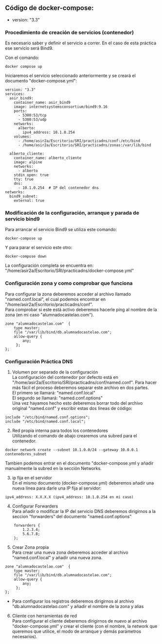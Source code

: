 ## Código de docker-compose:  

- version: "3.3"  

### Procedimiento de creación de servicios (contenedor)  
   Es necesario saber y definir el servicio a correr. En el caso de esta práctica ese servicio será Bind9.  
     
   Con el comando: 
~~~
docker compose up
~~~

   Iniciaremos el servicio seleccionado anteriormente y se creará el documento "docker-compose.yml":
~~~
version: "3.3"
services:
  asir_bind9:
    container_name: asir_bind9
    image: internetsystemsconsortium/bind9:9.16
    ports:
      - 5300:53/tcp
      - 5300:53/udp
    networks:
      alberto:
        ipv4_address: 10.1.0.254
    volumes:
      - /home/asir2a/Escritorio/SRI/practicadns/conf:/etc/bind
      - /home/asir2a/Escritorio/SRI/practicadns/zonas:/var/lib/bind

  alberto_cliente:
    container_name: alberto_cliente
    image: alpine
    networks:
      - alberto
    stdin_open: true  
    tty: true         
    dns:
      - 10.1.0.254  # IP del contenedor dns 
networks:
  bind9_subnet: 
    external: true
~~~

### Modificación de la configuración, arranque y parada de servicio bind9
   Para arrancar el servicio Bind9 se utiliza este comando:
~~~
docker-compose up
~~~
   Y para parar el servicio este otro:
~~~
docker-compose down
~~~
   La configuración completa se encuentra en: "/home/asir2a/Escritorio/SRI/practicadns/docker-compose.yml"
### Configuración zona y como comprobar que funciona  
   Para configurar la zona deberemos acceder al archivo llamado "named.conf.local", el cual podemos encontrar en "/home/asir2a/Escritorio/practicadns/conf".  
   Para comprobar si este está activo deberemos hacerle ping al nombre de la zona (en mi caso "alumnadocastelao.com").
~~~
zone "alumnadocastelao.com"  {
    type master;
    file "/var/lib/bind/db.alumnadocastelao.com";
    allow-query {
        any;
     };
};
~~~
### Configuración Práctica DNS
   1. Volumen por separado de la configuración  
   La configuración del contenedor por defecto está en "/home/asir2a/Escritorio/SRI/practicadns/conf/named.conf". Para hacer más fácil el proceso deberemos separar este archivo en dos partes.  
   El primero se llamará: "named.conf.local"  
   El segundo se llamará: "named.conf.options"  
   Una vez hayamos hecho esto deberemos borrar todo del archivo original "named.conf" y escribir estas dos líneas de código:  
~~~
include "/etc/bind/named.conf.options";
include "/etc/bind/named.conf.local";
~~~
   2. Red propia interna para todos los contenedores    
      Utilizando el comando de abajo crearemos una subred para el contenedor.
~~~
docker network create --subnet 10.1.0.0/24 --gateway 10.0.0.1 contenedores_subnet
~~~
   Tambien podemos entrar en el documento "docker-compose.yml y añadir manualmente la subred en la sección Networks.
   
   3. ip fija en el servidor    
   En el mismo documento (docker-compose.yml) deberemos añadir una nueva línea para darle una IP fija al servidor:
~~~
ipv4_address: X.X.X.X (ipv4_address: 10.1.0.254 en mi caso)
~~~

   4. Configurar Forwarders    
   Para añadir o modificar la IP del servicio DNS deberemos dirigirnos a la seccion "forwarders" del documento "named.conf.options"
~~~
    forwarders {
        1.2.3.4;
        5.6.7.8;
    };
~~~
   
   5. Crear Zona propia  
   Para crear una nueva zona deberemos acceder al archivo "named.conf.local" y añadir una nueva zona.
~~~
zone "alumnadocastelao.com"  {
    type master;
    file "/var/lib/bind/db.alumnadocastelao.com";
    allow-query {
        any;
     };
};
~~~
   - Para configurar los registros deberemos dirigirnos al archivo "db.alumnadocastelao.com" y añadir el nombre de la zona y alias
   6. Cliente con herramientas de red  
   Para configurar el cliente deberemos dirigirnos de nuevo al archivo "docker-compose.yml" y crear el cliente (con el nombre, la network que queremos que utilice, el modo de arranque y demás parámetros necesarios).
